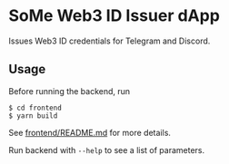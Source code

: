 # SoMe Web3 ID Issuer dApp

Issues Web3 ID credentials for Telegram and Discord.

## Usage

Before running the backend, run
```
$ cd frontend
$ yarn build
```
See [frontend/README.md](frontend/README.md) for more details.

Run backend with `--help` to see a list of parameters.